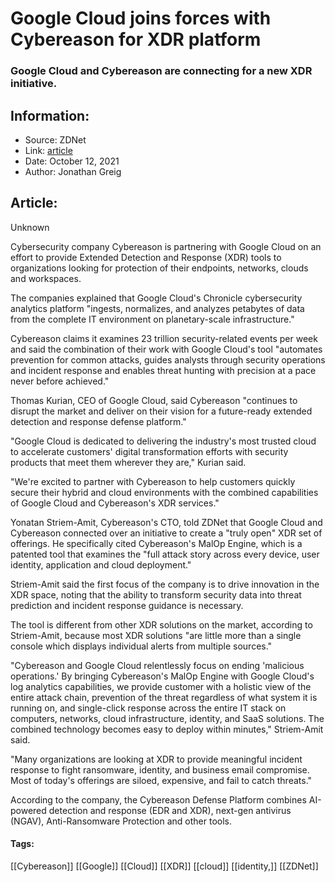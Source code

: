 # Google Cloud joins forces with Cybereason for XDR platform
### Google Cloud and Cybereason are connecting for a new XDR initiative.

## Information:
+ Source: ZDNet
+ Link: [article](https://www.zdnet.com/article/google-cloud-joins-forces-with-cybereason-for-xdr-platform/)
+ Date: October 12, 2021
+ Author: Jonathan Greig


## Article:
Unknown

Cybersecurity company Cybereason is partnering with Google Cloud on an effort to provide Extended Detection and Response (XDR) tools to organizations looking for protection of their endpoints, networks, clouds and workspaces.


The companies explained that Google Cloud's Chronicle cybersecurity analytics platform "ingests, normalizes, and analyzes petabytes of data from the complete IT environment on planetary-scale infrastructure."

Cybereason claims it examines 23 trillion security-related events per week and said the combination of their work with Google Cloud's tool "automates prevention for common attacks, guides analysts through security operations and incident response and enables threat hunting with precision at a pace never before achieved."

Thomas Kurian, CEO of Google Cloud, said Cybereason "continues to disrupt the market and deliver on their vision for a future-ready extended detection and response defense platform."

"Google Cloud is dedicated to delivering the industry's most trusted cloud to accelerate customers' digital transformation efforts with security products that meet them wherever they are," Kurian said. 

"We're excited to partner with Cybereason to help customers quickly secure their hybrid and cloud environments with the combined capabilities of Google Cloud and Cybereason's XDR services."

Yonatan Striem-Amit, Cybereason's CTO, told ZDNet that Google Cloud and Cybereason connected over an initiative to create a "truly open" XDR set of offerings. He specifically cited Cybereason's MalOp Engine, which is a patented tool that examines the "full attack story across every device, user identity, application and cloud deployment."






Striem-Amit said the first focus of the company is to drive innovation in the XDR space, noting that the ability to transform security data into threat prediction and incident response guidance is necessary. 

The tool is different from other XDR solutions on the market, according to Striem-Amit, because most XDR solutions "are little more than a single console which displays individual alerts from multiple sources." 

"Cybereason and Google Cloud relentlessly focus on ending 'malicious operations.' By bringing Cybereason's MalOp Engine with Google Cloud's log analytics capabilities, we provide customer with a holistic view of the entire attack chain, prevention of the threat regardless of what system it is running on, and single-click response across the entire IT stack on computers, networks, cloud infrastructure, identity, and SaaS solutions. The combined technology becomes easy to deploy within minutes," Striem-Amit said. 

"Many organizations are looking at XDR to provide meaningful incident response to fight ransomware, identity, and business email compromise. Most of today's offerings are siloed, expensive, and fail to catch threats."

According to the company, the Cybereason Defense Platform combines AI-powered detection and response (EDR and XDR), next-gen antivirus (NGAV), Anti-Ransomware Protection and other tools.





#### Tags:
[[Cybereason]] [[Google]] [[Cloud]] [[XDR]] [[cloud]] [[identity,]] [[ZDNet]]
